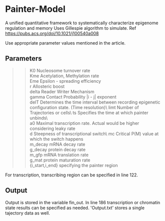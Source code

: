 # Painter-Model
A unified quantitative framework to systematically characterize epigenome regulation and memory 
Uses Gillespie algorithm to simulate. Ref https://pubs.acs.org/doi/10.1021/j100540a008

Use appropriate parameter values mentioned in the article. 
## Parameters
  >>K0                  Nucleosome turnover rate\
  >>Kme                 Acetylation, Methylation rate\
  >>Eme                 Epsilon - spreading efficiency\
  >>r                   Allosteric boost\
  >>delta               Reader Writer Mechanism\
  >>gamma               Contact Probability |i - j| exponent\
  >>delT                Determines the time interval between recording epigenetic configuration state. (Time resolution)\ 
  >>limt                Number of Trajectories or cells\ 
  >>ts                  Specifies the time at which painter unbinds\   
  >>a0                  Maximal transcription rate. Actual would be higher considering leaky rate\
  >>d                   Steepness of transcriptional switch\ 
  >>mc                  Critical P(M) value at which the switch happens\
  >>m_decay             mRNA decay rate\
  >>g_decay             protein decay rate\
  >>m_gfp               mRNA translation rate\
  >>g_mat               protein maturation rate\
  >>{i_start,i_end}     specifying the painter region
  
For transcription, transcribing region can be specified in line 122. 

## Output
   Output is stored in the variable fin_out. In line 186 transcription or chromatin state results can be specified as needed. 
   'Output.txt' stores a single tajectory data as well.  
